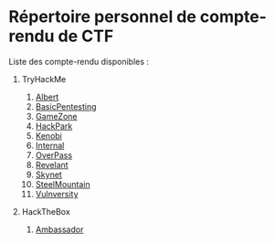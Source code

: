 # Répertoire personnel de compte-rendu de CTF

Liste des compte-rendu disponibles :

1. TryHackMe
   1. [Albert](https://github.com/Natounet/CTF_Writeups/blob/main/Alfred.pdf)
   2. [BasicPentesting](https://github.com/Natounet/CTF_Writeups/blob/main/BasicPentesting.pdf)
   3. [GameZone](https://github.com/Natounet/CTF_Writeups/blob/main/GameZone.pdf)
   4. [HackPark](https://github.com/Natounet/CTF_Writeups/blob/main/HackPark.pdf)
   5. [Kenobi](https://github.com/Natounet/CTF_Writeups/blob/main/Kenobi.pdf)
   6. [Internal](https://github.com/Natounet/CTF_Writeups/blob/main/Internal.md)
   7. [OverPass](https://github.com/Natounet/CTF_Writeups/blob/main/Overpass2.pdf)
   8. [Revelant](https://github.com/Natounet/CTF_Writeups/blob/main/Revelant.pdf)
   9. [Skynet](https://github.com/Natounet/CTF_Writeups/blob/main/Skynet.pdf)
   10. [SteelMountain](https://github.com/Natounet/CTF_Writeups/blob/main/SteelMoutain.pdf)
   11. [Vulnversity](https://github.com/Natounet/CTF_Writeups/blob/main/Vulnversity.pdf)

2. HackTheBox
   1. [Ambassador](https://github.com/Natounet/CTF_Writeups/blob/main/Ambassador.pdf)
